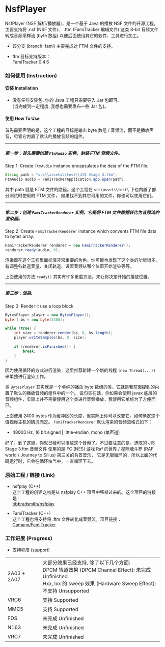 # NsfPlayer

NsfPlayer (NSF 解析/播放器)，是一个基于 Java 的播放 NSF 文件的开源工程。
主要支持将 .nsf (NSF 文件)、 .ftm (FamiTracker 编辑文件) 这类 8-bit 音频文件转成音频采样流 (byte 数组)
以便后面使用其它的软件、工具进行加工。
	
*	该分支 (branch: fami) 主要完成对 FTM 文件的支持。

*	ftm 目标支持版本：
	<br>FamiTracker 0.4.6

### 如何使用 (Instruction)

#### 安装 Installation

*	没有任何安装包. 你的 Java 工程只需要导入 Jar 包即可。
	<br>(当完成到一定程度, 我想也需要发布一些 Jar 包)。
	
#### 使用 How To Use

首先需要声明的是，这个工程的目标是输出 byte 数组 / 音频流，而不是播放声音，尽管它内置了默认的播放音频的组件。

---

##### 第一步：首先需要创建 ``FtmAudio`` 实例，封装 FTM 音频文件。

Step 1: Create ``FtmAudio`` instance encapsulates the data of the FTM file.

``` Java
String path = "src\\assets\\test\\JtS Stage 3.ftm";
FtmAudio audio = FamiTrackerApplication.app.open(path);
```

其中 path 就是 FTM 文件的路径。这个工程在 ``src\assets\test\`` 下也内置了部分测试时使用的 FTM 文件，
如果找不到其它可用的文件，你也可以使用它们。

---

##### 第二步：创建 ``FamiTrackerRenderer`` 实例，它是将 FTM 文件数据转化为音频流的渲染器。

Step 2: Create ``FamiTrackerRenderer`` instance which convents FTM file data to bytes array.

``` Java
FamiTrackerRenderer renderer = new FamiTrackerRenderer();
renderer.ready(audio, 0);
```

渲染器在这个工程里面扮演非常重要的角色。你可能也发现了这个类的功能很多，
有调整各轨道音量、关闭轨道、设置音频从哪个位置开始渲染等等。

上面使用的方法 ``ready()`` 其实有许多重载方法，来让你决定开始的播放位置。

---

##### 第三步：渲染.

Step 3: Render it use a loop block.

``` Java
BytesPlayer player = new BytesPlayer();
byte[] bs = new byte[2400];

while (true) {
	int size = renderer.render(bs, 0, bs.length);
	player.writeSamples(bs, 0, size);
	
	if (renderer.isFinished()) {
		break;
	}
}
```

因为使用循环的方式进行渲染，这里推荐新建一个新的线程 ``(new Thread(...))`` 来单独进行渲染工作。

类 ``BytesPlayer`` 其实就是一个单纯的播放 byte 数组的类。它就是我前面提到的内置了默认的播放音频的组件中的一个。
说句实在话，你如果会使用 javax 底层的音频组件，实际上并不需要使用这个类进行音频播放，我使用它单纯为了方便而已。

上面使用 2400 bytes 作为缓冲区的长度，但实际上你可以改变它。如何确定这个值视你主机的情况而定。
``FamiTrackerRenderer`` 默认渲染的音频流格式如下：

*	48000 Hz, 16 bit signed | little-endian, mono (单声道)

好了，到了这里，你就已经可以播放这个音频了。不过要注意的是，选取的 JtS Stage 3.ftm 音频文件
使用的是 FC (NES) 游戏 Raf 的世界 / 星际魂斗罗 (RAF world / Journey to Silius) 第三关的背景音乐，
它是无限循环的，所以上面的代码运行时，它会在循环块当中，一直循环下去。

### 原始工程 / 链接 (Link)

*	nsfplay (C++)
	<br>这个工程的创建之初是从 nsfplay C++ 项目中移植过来的。这个项目的链接是：
	<br>[bbbradsmith/nsfplay](https://github.com/bbbradsmith/nsfplay)

*	FamiTracker (C++)
	<br>这个工程也将支持将 .ftm 文件转化成音频流。项目链接：
	<br>[Camano/FamiTracker](https://github.com/Camano/FamiTracker)

### 工作进度 (Progress)

*	支持程度 (support)

<table>
	<tr>
		<td width=10%>2A03 + 2A07</td>
		<td width=40% align="left">
			大部分效果已经支持, 除了以下几个方面:
			<br>DPCM 轨道效果 (DPCM Channel Effect): 未完成 Unfinished
			<br>Hxx, Ixx 的 sweep 效果 (Hardware Sweep Effect): 不支持 Unsupported
		</td>
	</tr>
	<tr>
		<td width=10%>VRC6</td>
		<td width=40% align="left">
			支持 Supported
		</td>
	</tr>
	<tr>
		<td width=10%>MMC5</td>
		<td width=40% align="left">
			支持 Supported
		</td>
	</tr>
	<tr>
		<td width=10%>FDS</td>
		<td width=40% align="left">
			未完成 Unfinished
		</td>
	</tr>
	<tr>
		<td width=10%>N163</td>
		<td width=40% align="left">
			未完成 Unfinished
		</td>
	</tr>
	<tr>
		<td width=10%>VRC7</td>
		<td width=40% align="left">
			未完成 Unfinished
		</td>
	</tr>
</table>
